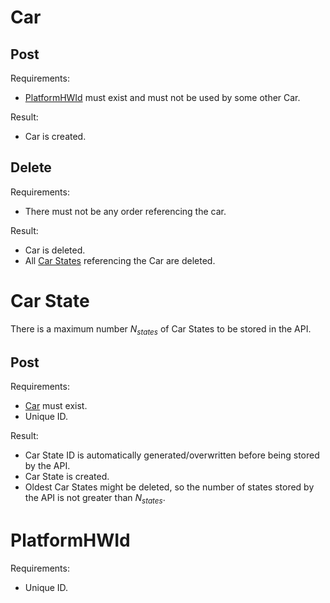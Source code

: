 

# Car

## Post

Requirements:
- [PlatformHWId](#platformhwid) must exist and must not be used by some other Car.

Result:
- Car is created.

## Delete

Requirements:
- There must not be any order referencing the car.

Result:
- Car is deleted.
- All [Car States](#car-state) referencing the Car are deleted.

# Car State

There is a maximum number $N_{states}$ of Car States to be stored in the API.

## Post

Requirements:
- [Car](#car) must exist.
- Unique ID.

Result:
- Car State ID is automatically generated/overwritten before being stored by the API.
- Car State is created.
- Oldest Car States might be deleted, so the number of states stored by the API is not greater than $N_{states}$.

# PlatformHWId

Requirements:
- Unique ID.